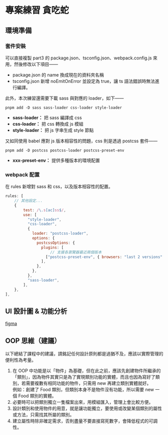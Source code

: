 # 專案練習 貪吃蛇

## 環境準備

### 套件安裝

可以直接複製 part3 的 package.json、tsconfig.json、webpack.config.js 來用，然後修改以下項目——

- package.json 的 name 換成現在的資料夾名稱
- tsconfig.json 新增 noEmitOnError 並設定為 true，讓 ts 語法錯誤時無法進行編譯。

此外，本次練習還需要下載 sass 與對應的 loader，如下——

```
pnpm add -D sass sass-loader css-loader style-loader
```

- **sass-loader：** 把 sass 編譯成 css
- **css-loader：** 把 css 轉換成 js 模組
- **style-loader：** 把 js 字串生成 style 節點

又如同使用 babel 應對 js 版本相容性的問題，css 則是透過 postcss 套件——

```
pnpm add -D postcss postcss-loader postcss-preset-env
```

- **xxx-preset-env：** 提供多種版本的環境配置

### webpack 配置

在 rules 新增對 sass 和 css，以及版本相容性的配置。

```js
rules: [
    // 其他設定...
    {
        test: /\.s[ac]ss$/,
        use: [
          "style-loader",
          "css-loader",
          {
            loader: "postcss-loader",
            options: {
              postcssOptions: {
                plugins: [
                    // 支援各瀏覽器最近兩個版本
                  ["postcss-preset-env", { browsers: "last 2 versions" }],
                ],
              },
            },
          },
          "sass-loader",
        ],
    },
],
```

## UI 設計圖 & 功能分析

[figma](https://www.figma.com/design/GYZLwsBQ1GryouRMxe0Po8/%E8%B2%AA%E5%90%83%E8%9B%87?node-id=0-1&t=W4TJ6Q0LrCBMHfMb-1)

## OOP 思維（建議）

以下總結了課程中的建議，請銘記任何設計原則都是過猶不及，應該以實際管理的便利性為考量。

1. 在 OOP 中功能是以「物件」為基礎，但在此之前，應該先創建物件所繼承的「類別」，因為物件其實只是為了實現類別功能的實體，而且也因為寫好了類別，若需要複數有相同功能的物件，只需用 new 再建立類別實體就好。  
   例如：創建了 Food 類別，但類別本身不是物件沒有功能，所以需要 new 一個 Food 類別的實體。
2. 必要時可以把類別獨立一隻檔案出來，用模組匯入，管理上會比較方便。
3. 設計類別和使用物件的用意，就是讓功能獨立，要使用或改變某個類別的屬性或方法，只需找其所屬的類別。
4. 建立屬性時除非確定需求，否則盡量不要直接寫死數字，會降低程式的可調性。
